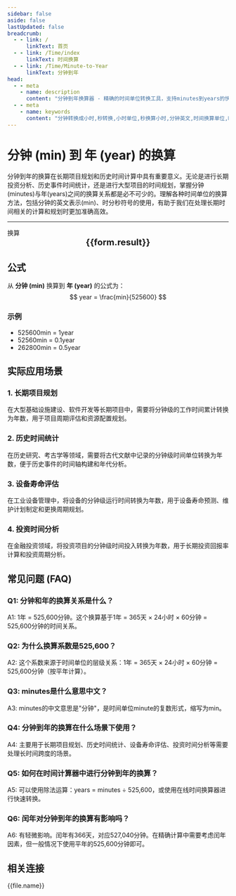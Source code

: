 ```yaml
---
sidebar: false
aside: false
lastUpdated: false
breadcrumb:
  - - link: /
      linkText: 首页
  - - link: /Time/index
      linkText: 时间换算
  - - link: /Time/Minute-to-Year
      linkText: 分钟到年
head:
  - - meta
    - name: description
      content: "分钟到年换算器 - 精确的时间单位转换工具，支持minutes到years的快速换算。提供分钟(min)、小时、天等时间单位的换算关系，适用于长期项目规划、历史时间计算等场景。在线时间换算器，支持时分秒符号转换。"
  - - meta
    - name: keywords
      content: "分钟转换成小时,秒转换,小时单位,秒换算小时,分钟英文,时间换算单位,时间换算器在线使用,时分秒符号,分秒,分钟换算小时,minutes是什么意思中文,分秒符号,分钟转小时,分钟的缩写,min是分钟吗,分钟单位,分钟的英文,时间单位换算,时间计算器在线计算分钟,时间转换器,分钟缩写,小时,分钟英文,时间换算,mins,秒,minute,minutes,min,年,year,分钟到年,长期规划,历史时间"
---
```

# 分钟 (min) 到 年 (year) 的换算

分钟到年的换算在长期项目规划和历史时间计算中具有重要意义。无论是进行长期投资分析、历史事件时间统计，还是进行大型项目的时间规划，掌握分钟(minutes)与年(years)之间的换算关系都是必不可少的。理解各种时间单位的换算方法，包括分钟的英文表示(min)、时分秒符号的使用，有助于我们在处理长期时间相关的计算和规划时更加准确高效。

---
<script setup>
import { onMounted, reactive, inject, ref } from 'vue'
import { NButton,NForm ,NFormItem,NInput,NInputNumber,NSelect,NCard,useMessage,NGrid ,NGi  } from 'naive-ui'
import { defineClientComponent } from 'vitepress'
import { Time } from '../../files';

const convert = inject('convert')

const seoKey = [
  '分钟转换成小时', '秒转换', '小时单位', '秒换算小时', '分钟英文',
  '时间换算单位', '时间换算器在线使用', '时分秒符号', '分秒', '分钟换算小时',
  'minutes是什么意思中文', '分秒符号', '分钟转小时', '分钟的缩写', 'min是分钟吗',
  '分钟单位', '分钟的英文', '时间单位换算', '时间计算器在线计算分钟', '时间转换器',
  '分钟缩写', '小时', '分钟英文', '时间换算', 'mins', '秒', 'minute', 'minutes', 'min',
  '年', 'year', '分钟到年', '长期规划', '历史时间', '项目规划', '时间统计'
]
const convert = inject('convert')

const form = reactive({
  number: null,
  result: '',
  title: '分钟到年换算器'
})

const convertHandler = () => {
  if (form.number !== null && !isNaN(form.number)) {
    const convertedValue = parseFloat(form.number) / 525600
    form.result = `${form.number}min = ${convertedValue.toFixed(6)}year`
  } else {
    form.result = '请输入有效的数值。'
  }
}
</script>

<n-form size="large" :model="form">
  <n-form-item label="分钟 (min)">
    <n-input-number v-model:value="form.number" placeholder="输入分钟" style="width: 100%" />
  </n-form-item>
  <n-form-item>
    <n-button type="info" @click="convertHandler" block>换算</n-button>
  </n-form-item>
</n-form>

<n-card :title="form.title" size="small" embedded :bordered="false" hoverable>
  <div  style="text-align:center;font-size:20px;">
    <strong>{{form.result}}</strong>
  </div>
  <template #footer>
    <div style="font-size: 12px; color: #666; margin-top: 10px;">
      <span v-for="(keyword, index) in seoKey" :key="index">
        {{ keyword }}<span v-if="index < seoKey.length - 1">, </span>
      </span>
    </div>
  </template>
</n-card>

## 公式

从 **分钟 (min)** 换算到 **年 (year)** 的公式为：
$$ year = \frac{min}{525600} $$

### 示例
- 525600min = 1year
- 52560min = 0.1year
- 262800min = 0.5year

## 实际应用场景

### 1. 长期项目规划
在大型基础设施建设、软件开发等长期项目中，需要将分钟级的工作时间累计转换为年数，用于项目周期评估和资源配置规划。

### 2. 历史时间统计
在历史研究、考古学等领域，需要将古代文献中记录的分钟级时间单位转换为年数，便于历史事件的时间轴构建和年代分析。

### 3. 设备寿命评估
在工业设备管理中，将设备的分钟级运行时间转换为年数，用于设备寿命预测、维护计划制定和更换周期规划。

### 4. 投资时间分析
在金融投资领域，将投资项目的分钟级时间投入转换为年数，用于长期投资回报率计算和投资周期分析。

## 常见问题 (FAQ)

### Q1: 分钟和年的换算关系是什么？
A1: 1年 = 525,600分钟。这个换算基于1年 = 365天 × 24小时 × 60分钟 = 525,600分钟的时间关系。

### Q2: 为什么换算系数是525,600？
A2: 这个系数来源于时间单位的层级关系：1年 = 365天 × 24小时 × 60分钟 = 525,600分钟（按平年计算）。

### Q3: minutes是什么意思中文？
A3: minutes的中文意思是"分钟"，是时间单位minute的复数形式，缩写为min。

### Q4: 分钟到年的换算在什么场景下使用？
A4: 主要用于长期项目规划、历史时间统计、设备寿命评估、投资时间分析等需要处理长时间跨度的场景。

### Q5: 如何在时间计算器中进行分钟到年的换算？
A5: 可以使用除法运算：years = minutes ÷ 525,600，或使用在线时间换算器进行快速转换。

### Q6: 闰年对分钟到年的换算有影响吗？
A6: 有轻微影响。闰年有366天，对应527,040分钟。在精确计算中需要考虑闰年因素，但一般情况下使用平年的525,600分钟即可。

## 相关连接
<n-grid x-gap="12" :cols="2">
  <n-gi v-for="(file, index) in Time" :key="index">
    <n-button
      text
      tag="a"
      :href="file.path"
      type="info"
    >
      {{file.name}}
    </n-button>
  </n-gi>
</n-grid>